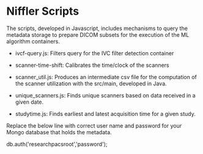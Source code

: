# Niffler Scripts

The scripts, developed in Javascript, includes mechanisms to query the metadata storage to prepare DICOM subsets for the execution of the ML algorithm containers.

* ivcf-query.js: Filters query for the IVC filter detection container

* scanner-time-shift:	Calibrates the time/clock of the scanners

* scanner_util.js: Produces an intermediate csv file for the computation of the scanner utilization with the src/main, developed in Java.

* unique_scanners.js: Finds unique scanners based on data received in a given date.
 
* studytime.js: Finds earliest and latest acquisition time for a given study.


Replace the below line with correct user name and password for your Mongo database that holds the metadata.

db.auth('researchpacsroot','password');
